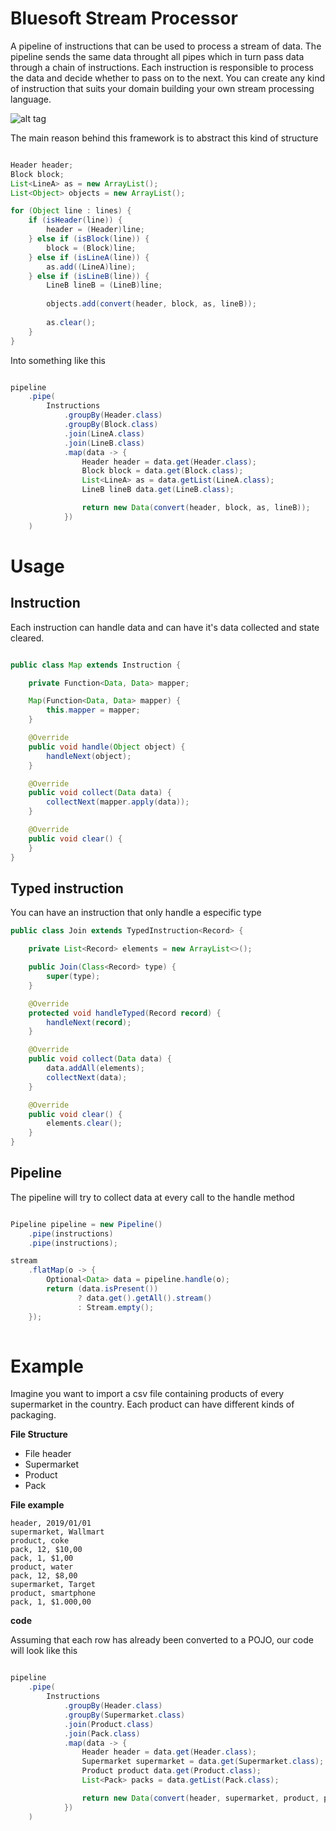 # Bluesoft Stream Processor

A pipeline of instructions that can be used to process a stream of data.
The pipeline sends the same data throught all pipes which in turn pass data through a chain of instructions.
Each instruction is responsible to process the data and decide whether to pass on to the next.
You can create any kind of instruction that suits your domain building your own stream processing language.

![alt tag](https://user-images.githubusercontent.com/9370679/64796647-66327f80-d556-11e9-9694-dd26cac77ad8.png)

The main reason behind this framework is to abstract this kind of structure
```java

Header header;
Block block;
List<LineA> as = new ArrayList();
List<Object> objects = new ArrayList();

for (Object line : lines) {
    if (isHeader(line)) {
        header = (Header)line;
    } else if (isBlock(line)) {
        block = (Block)line;
    } else if (isLineA(line)) {
        as.add((LineA)line);
    } else if (isLineB(line)) {
        LineB lineB = (LineB)line;
        
        objects.add(convert(header, block, as, lineB));
        
        as.clear();
    }
}
```
Into something like this
```java

pipeline
    .pipe(
        Instructions
            .groupBy(Header.class)
            .groupBy(Block.class)
            .join(LineA.class)
            .join(LineB.class)
            .map(data -> {
                Header header = data.get(Header.class);
                Block block = data.get(Block.class);
                List<LineA> as = data.getList(LineA.class);
                LineB lineB data.get(LineB.class);

                return new Data(convert(header, block, as, lineB));
            })
    )
```

# Usage

## Instruction

Each instruction can handle data and can have it's data collected and state cleared.

```java

public class Map extends Instruction {

    private Function<Data, Data> mapper;

    Map(Function<Data, Data> mapper) {
        this.mapper = mapper;
    }

    @Override
    public void handle(Object object) {
        handleNext(object);
    }

    @Override
    public void collect(Data data) {
        collectNext(mapper.apply(data));
    }

    @Override
    public void clear() {
    }
}
```

## Typed instruction

You can have an instruction that only handle a especific type

```java
public class Join extends TypedInstruction<Record> {

    private List<Record> elements = new ArrayList<>();

    public Join(Class<Record> type) {
        super(type);
    }

    @Override
    protected void handleTyped(Record record) {
        handleNext(record);
    }

    @Override
    public void collect(Data data) {
        data.addAll(elements);
        collectNext(data);
    }

    @Override
    public void clear() {
        elements.clear();
    }
}

```

## Pipeline

The pipeline will try to collect data at every call to the handle method

```java

Pipeline pipeline = new Pipeline()
    .pipe(instructions)
    .pipe(instructions);

stream
    .flatMap(o -> {
        Optional<Data> data = pipeline.handle(o);
        return (data.isPresent())
               ? data.get().getAll().stream()
               : Stream.empty();
    });
    
```

# Example

Imagine you want to import a csv file containing products of every supermarket in the country.
Each product can have different kinds of packaging.

**File Structure**
- File header  
- Supermarket  
- Product  
- Pack

**File example**

```csv
header, 2019/01/01  
supermarket, Wallmart  
product, coke  
pack, 12, $10,00  
pack, 1, $1,00  
product, water  
pack, 12, $8,00  
supermarket, Target  
product, smartphone  
pack, 1, $1.000,00  
```
**code**

Assuming that each row has already been converted to a POJO, our code will look like this

```java

pipeline
    .pipe(
        Instructions
            .groupBy(Header.class)
            .groupBy(Supermarket.class)
            .join(Product.class)
            .join(Pack.class)
            .map(data -> {
                Header header = data.get(Header.class);
                Supermarket supermarket = data.get(Supermarket.class);
                Product product data.get(Product.class);
                List<Pack> packs = data.getList(Pack.class);

                return new Data(convert(header, supermarket, product, packs));
            })
    )
```
